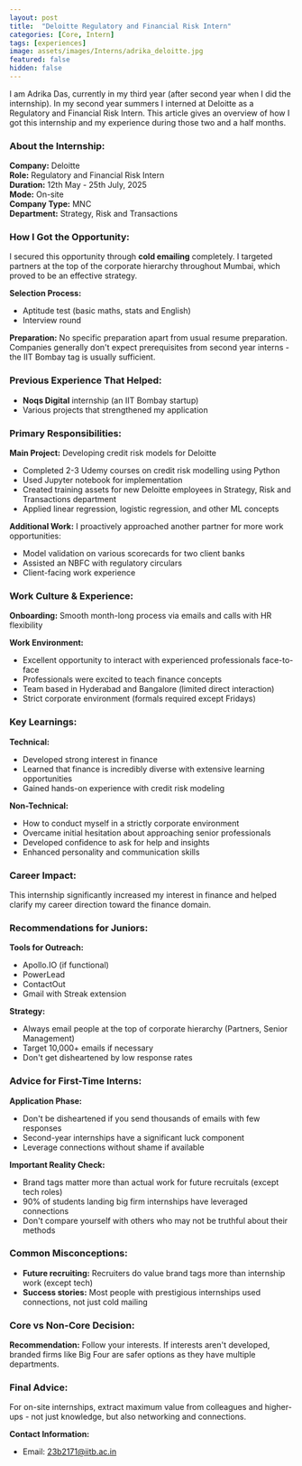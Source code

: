 ```yaml
---
layout: post
title:  "Deloitte Regulatory and Financial Risk Intern"
categories: [Core, Intern]
tags: [experiences]
image: assets/images/Interns/adrika_deloitte.jpg
featured: false
hidden: false
---
```


I am Adrika Das, currently in my third year (after second year when I did the internship). In my second year summers I interned at Deloitte as a Regulatory and Financial Risk Intern. This article gives an overview of how I got this internship and my experience during those two and a half months.

### About the Internship:
**Company:** Deloitte  
**Role:** Regulatory and Financial Risk Intern  
**Duration:** 12th May - 25th July, 2025  
**Mode:** On-site  
**Company Type:** MNC  
**Department:** Strategy, Risk and Transactions  

### How I Got the Opportunity:
I secured this opportunity through **cold emailing** completely. I targeted partners at the top of the corporate hierarchy throughout Mumbai, which proved to be an effective strategy.

**Selection Process:**
- Aptitude test (basic maths, stats and English)
- Interview round

**Preparation:**
No specific preparation apart from usual resume preparation. Companies generally don't expect prerequisites from second year interns - the IIT Bombay tag is usually sufficient.

### Previous Experience That Helped:
- **Noqs Digital** internship (an IIT Bombay startup)
- Various projects that strengthened my application

### Primary Responsibilities:
**Main Project:** Developing credit risk models for Deloitte
- Completed 2-3 Udemy courses on credit risk modelling using Python
- Used Jupyter notebook for implementation
- Created training assets for new Deloitte employees in Strategy, Risk and Transactions department
- Applied linear regression, logistic regression, and other ML concepts

**Additional Work:**
I proactively approached another partner for more work opportunities:
- Model validation on various scorecards for two client banks  
- Assisted an NBFC with regulatory circulars
- Client-facing work experience

### Work Culture & Experience:
**Onboarding:** Smooth month-long process via emails and calls with HR flexibility

**Work Environment:**
- Excellent opportunity to interact with experienced professionals face-to-face
- Professionals were excited to teach finance concepts
- Team based in Hyderabad and Bangalore (limited direct interaction)
- Strict corporate environment (formals required except Fridays)

### Key Learnings:
**Technical:**
- Developed strong interest in finance
- Learned that finance is incredibly diverse with extensive learning opportunities
- Gained hands-on experience with credit risk modeling

**Non-Technical:**
- How to conduct myself in a strictly corporate environment
- Overcame initial hesitation about approaching senior professionals
- Developed confidence to ask for help and insights
- Enhanced personality and communication skills

### Career Impact:
This internship significantly increased my interest in finance and helped clarify my career direction toward the finance domain.

### Recommendations for Juniors:
**Tools for Outreach:**
- Apollo.IO (if functional)
- PowerLead
- ContactOut
- Gmail with Streak extension

**Strategy:**
- Always email people at the top of corporate hierarchy (Partners, Senior Management)
- Target 10,000+ emails if necessary
- Don't get disheartened by low response rates

### Advice for First-Time Interns:
**Application Phase:**
- Don't be disheartened if you send thousands of emails with few responses
- Second-year internships have a significant luck component
- Leverage connections without shame if available

**Important Reality Check:**
- Brand tags matter more than actual work for future recruitals (except tech roles)
- 90% of students landing big firm internships have leveraged connections
- Don't compare yourself with others who may not be truthful about their methods

### Common Misconceptions:
- **Future recruiting:** Recruiters do value brand tags more than internship work (except tech)
- **Success stories:** Most people with prestigious internships used connections, not just cold mailing

### Core vs Non-Core Decision:
**Recommendation:** Follow your interests. If interests aren't developed, branded firms like Big Four are safer options as they have multiple departments.

### Final Advice:
For on-site internships, extract maximum value from colleagues and higher-ups - not just knowledge, but also networking and connections.

**Contact Information:**
- Email: 23b2171@iitb.ac.in
